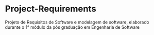 # Project-Requirements
Projeto de Requisitos de Software e modelagem de software, elaborado durante o 1° módulo da pós graduação em Engenharia de Software
